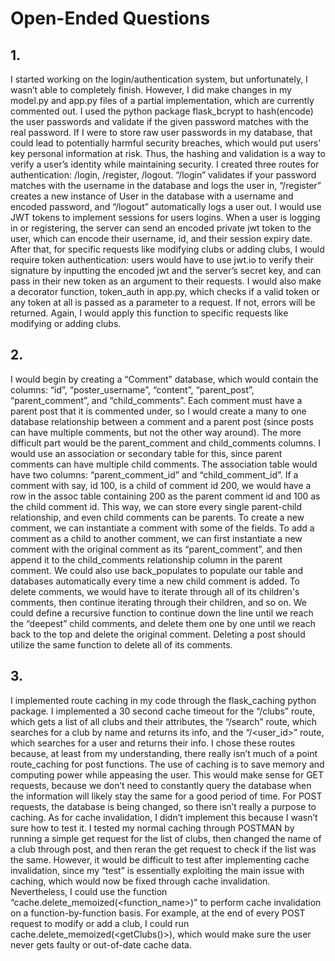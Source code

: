 # Open-Ended Questions

## 1.

I started working on the login/authentication system, but unfortunately, I wasn’t able to completely finish. However, I did make changes in my model.py and app.py files of a partial implementation, which are currently commented out. I used the python package flask_bcrypt to hash(encode) the user passwords and validate if the given password matches with the real password. If I were to store raw user passwords in my database, that could lead to potentially harmful security breaches, which would put users’ key personal information at risk. Thus, the hashing and validation is a way to verify a user’s identity while maintaining security.
I created three routes for authentication: /login, /register, /logout. “/login” validates if your password matches with the username in the database and logs the user in, “/register” creates a new instance of User in the database with a username and encoded password, and “/logout” automatically logs a user out.
I would use JWT tokens to implement sessions for users logins. When a user is logging in or registering, the server can send an encoded private jwt token to the user, which can encode their username, id, and their session expiry date. After that, for specific requests like modifying clubs or adding clubs, I would require token authentication: users would have to use jwt.io to verify their signature by inputting the encoded jwt and the server’s secret key, and can pass in their new token as an argument to their requests.
I would also make a decorator function, token_auth in app.py, which checks if a valid token or any token at all is passed as a parameter to a request. If not, errors will be returned. Again, I would apply this function to specific requests like modifying or adding clubs.

## 2.

I would begin by creating a “Comment” database, which would contain the columns: “id”, “poster_username”, “content”, “parent_post”, “parent_comment”, and “child_comments”. Each comment must have a parent post that it is commented under, so I would create a many to one database relationship between a comment and a parent post (since posts can have multiple comments, but not the other way around).
The more difficult part would be the parent_comment and child_comments columns. I would use an association or secondary table for this, since parent comments can have multiple child comments.
The association table would have two columns: “parent_comment_id” and “child_comment_id”. If a comment with say, id 100, is a child of comment id 200, we would have a row in the assoc table containing 200 as the parent comment id and 100 as the child comment id. This way, we can store every single parent-child relationship, and even child comments can be parents.
To create a new comment, we can instantiate a comment with some of the fields. To add a comment as a child to another comment, we can first instantiate a new comment with the original comment as its “parent_comment”, and then append it to the child_comments relationship column in the parent comment. We could also use back_populates to populate our table and databases automatically every time a new child comment is added.
To delete comments, we would have to iterate through all of its children's comments, then continue iterating through their children, and so on. We could define a recursive function to continue down the line until we reach the “deepest” child comments, and delete them one by one until we reach back to the top and delete the original comment. Deleting a post should utilize the same function to delete all of its comments.

## 3.

I implemented route caching in my code through the flask_caching python package. I implemented a 30 second cache timeout for the “/clubs” route, which gets a list of all clubs and their attributes, the “/search” route, which searches for a club by name and returns its info, and the “/<user_id>” route, which searches for a user and returns their info. I chose these routes because, at least from my understanding, there really isn’t much of a point route_caching for post functions.
The use of caching is to save memory and computing power while appeasing the user. This would make sense for GET requests, because we don’t need to constantly query the database when the information will likely stay the same for a good period of time. For POST requests, the database is being changed, so there isn’t really a purpose to caching.
As for cache invalidation, I didn’t implement this because I wasn’t sure how to test it. I tested my normal caching through POSTMAN by running a simple get request for the list of clubs, then changed the name of a club through post, and then reran the get request to check if the list was the same. However, it would be difficult to test after implementing cache invalidation, since my “test” is essentially exploiting the main issue with caching, which would now be fixed through cache invalidation.
Nevertheless, I could use the function “cache.delete_memoized(<function_name>)” to perform cache invalidation on a function-by-function basis. For example, at the end of every POST request to modify or add a club, I could run cache.delete_memoized(<getClubs()>), which would make sure the user never gets faulty or out-of-date cache data.
